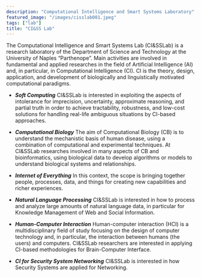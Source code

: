 ```yaml
---
description: "Computational Intelligence and Smart Systems Laboratory"
featured_image: "/images/cisslab001.jpeg"
tags: ["lab"]
title: "CI&SS Lab"
---
```


The Computational Intelligence and Smart Systems Lab (CI&SSLab) is a research laboratory of the Department of Science and Technology at the University of Naples “Parthenope”.
Main activities are involved in fundamental and applied researches in the field of Artificial Intelligence (AI) and, in particular, in Computational Intelligence (CI).
CI is the theory, design, application, and development of biologically and linguistically motivated computational paradigms.

* **_Soft Computing_**
CI&SSLab is interested in exploiting the aspects of intolerance for imprecision, uncertainty, approximate reasoning, and partial truth in order to achieve tractability, robustness, and low-cost solutions for handling real-life ambiguous situations by CI-based approaches.

* **_Computational Biology_**
The aim of Computational Biology (CB) is to understand the mechanistic basis of human disease, using a combination of computational and experimental techniques.
At CI&SSLab researches involved in many aspects of CB and bioinformatics, using biological data to develop algorithms or models to understand biological systems and relationships.

* **_Internet of Everything_**
In this context, the scope is bringing together people, processes, data, and things for creating new capabilities and richer experiences.

* **_Natural Language Processing_**
CI&SSLab is interested in how to process and analyze large amounts of natural language data, in particular for Knowledge Management of Web and Social Information.

* **_Human-Computer Interaction_**
Human-computer interaction (HCI) is a multidisciplinary field of study focusing on the design of computer technology and, in particular, the interaction between humans (the users) and computers. CI&SSLab researchers are interested in applying CI-based methodologies for Brain-Computer Interface.

* **_CI for Security System Networking_**
CI&SSLab is interested in how Security Systems are applied for Networking.
